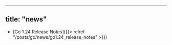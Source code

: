 
---
title: "news"
---

* [Go 1.24 Release Notes]({{< relref "/posts/go/news/go1.24_release_notes" >}})